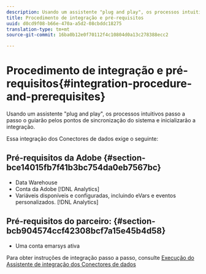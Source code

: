 ```yaml
---
description: Usando um assistente "plug and play", os processos intuitivos passo a passo o guiarão pelos pontos de sincronização do sistema e inicializarão a integração.
title: Procedimento de integração e pré-requisitos
uuid: d0cd9f08-b66e-470a-a5d2-08cbddc18275
translation-type: tm+mt
source-git-commit: 16ba0b12e0f70112f4c10804d0a13c278388ecc2

---
```



# Procedimento de integração e pré-requisitos{#integration-procedure-and-prerequisites}

Usando um assistente "plug and play", os processos intuitivos passo a passo o guiarão pelos pontos de sincronização do sistema e inicializarão a integração.

Essa integração dos Conectores de dados exige o seguinte:

## Pré-requisitos da Adobe {#section-bce14015fb7f41b3bc754da0eb7567bc}

* Data Warehouse
* Conta da Adobe [!DNL Analytics]
* Variáveis disponíveis e configuradas, incluindo eVars e eventos personalizados. [!DNL Analytics]

## Pré-requisitos do parceiro: {#section-bcb904574ccf42308bcf7a15e45b4d58}

* Uma conta emarsys ativa

Para obter instruções de integração passo a passo, consulte [Execução do Assistente de integração dos Conectores de dados](/help/import/data-connectors/emarsys-overview/emarsys-wizard.md)
